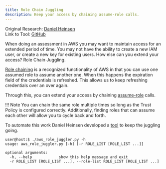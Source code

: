 ```yaml
---
title: Role Chain Juggling
description: Keep your access by chaining assume-role calls.
---
```


Original Research: [Daniel Heinsen](https://twitter.com/hotnops)  
Link to Tool: [GitHub](https://github.com/hotnops/AWSRoleJuggler/)

When doing an assessment in AWS you may want to maintain access for an extended period of time. You may not have the ability to create a new IAM user, or create a new key for existing users. How else can you extend your access? Role Chain Juggling.

[Role chaining](https://docs.aws.amazon.com/IAM/latest/UserGuide/id_roles_terms-and-concepts.html#Role%20chaining) is a recognized functionality of AWS in that you can use one assumed role to assume another one. When this happens the expiration field of the credentials is refreshed. This allows us to keep refreshing credentials over an over again.

Through this, you can extend your access by chaining [assume-role](https://awscli.amazonaws.com/v2/documentation/api/latest/reference/sts/assume-role.html) calls.

!!! Note
    You can chain the same role multiple times so long as the Trust Policy is configured correctly. Additionally, finding roles that can assume each other will allow you to cycle back and forth.

To automate this work Daniel Heinsen developed a [tool](https://github.com/hotnops/AWSRoleJuggler/) to keep the juggling going.

```
user@host:$ ./aws_role_juggler.py -h
usage: aws_role_juggler.py [-h] [-r ROLE_LIST [ROLE_LIST ...]]

optional arguments:
  -h, --help            show this help message and exit
  -r ROLE_LIST [ROLE_LIST ...], --role-list ROLE_LIST [ROLE_LIST ...]
```